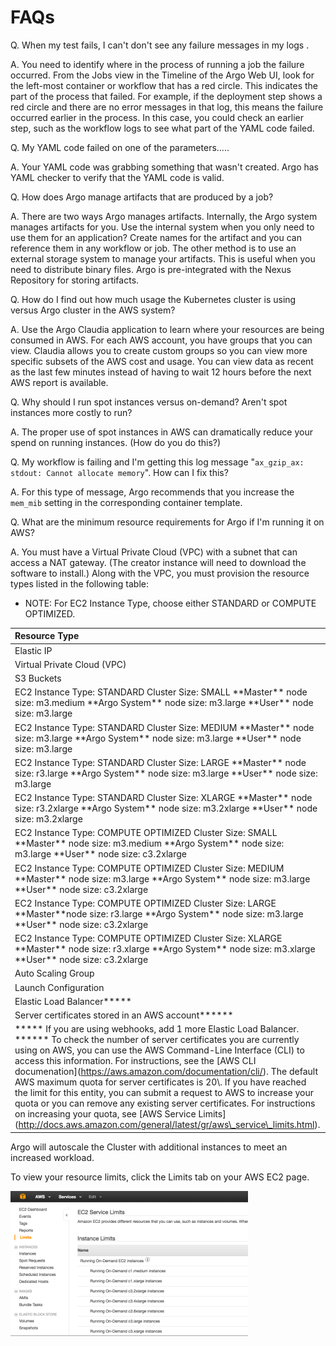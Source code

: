 # FAQs

Q. When my test fails, I can't don't see any failure messages in my logs .

A. You need to identify where in the process of running a job the failure occurred. From the Jobs view in the Timeline of the Argo Web UI, look for the left-most container or workflow that has a red circle. This indicates the part of the process that failed. For example, if the deployment step shows a red circle and there are no error messages in that log, this means the failure occurred earlier in the process. In this case, you could check an earlier step, such as the workflow logs to see what part of the YAML code failed.

Q. My YAML code failed on one of the parameters.....

A. Your YAML code was grabbing something that wasn't created. Argo has YAML checker to verify that the YAML code is valid.

Q. How does Argo manage artifacts that are produced by a job?

A. There are two ways Argo manages artifacts. Internally, the Argo system manages artifacts for you. Use the internal system when you only need to use them for an application? Create names for the artifact and you can reference them in any workflow or job. The other method is to use an external storage system to manage your artifacts. This is useful when you need to distribute binary files. Argo is pre-integrated with the Nexus Repository for storing artifacts.

Q. How do I find out how much usage the Kubernetes cluster is using versus Argo cluster in the AWS system?

A. Use the Argo Claudia application to learn where your resources are being consumed in AWS. For each AWS account, you have groups that you can view. Claudia allows you to create custom groups so you can view more specific subsets of the AWS cost and usage. You can view data as recent as the last few minutes instead of having to wait 12 hours before the next AWS report is available.

Q. Why should I run spot instances versus on-demand? Aren't spot instances more costly to run?

A. The proper use of spot instances in AWS can dramatically reduce your spend on running instances. (How do you do this?)

Q. My workflow is failing and I'm getting this log message "`ax_gzip_ax: stdout: Cannot allocate memory`". How can I fix this?

A. For this type of message, Argo recommends that you increase the `mem_mib` setting in the corresponding container template.

<a name="MinResourceType4AWS"></a>Q. What are the minimum resource requirements for Argo if I'm running it on AWS?

A. You must have a Virtual Private Cloud (VPC) with a subnet that can access a NAT gateway. (The creator instance will need to download the software to install.) Along with the VPC, you must provision the resource types listed in the following table:

*   NOTE: For EC2 Instance Type, choose either STANDARD or COMPUTE OPTIMIZED.

| Resource Type                                                                                                                                                                                                                                                                                                                                                                                                                                                                                                                                                                                                                                                                                                       | Count |
|:--------------------------------------------------------------------------------------------------------------------------------------------------------------------------------------------------------------------------------------------------------------------------------------------------------------------------------------------------------------------------------------------------------------------------------------------------------------------------------------------------------------------------------------------------------------------------------------------------------------------------------------------------------------------------------------------------------------------|:------|
| Elastic IP                                                                                                                                                                                                                                                                                                                                                                                                                                                                                                                                                                                                                                                                                                          | 1     |
| Virtual Private Cloud (VPC)                                                                                                                                                                                                                                                                                                                                                                                                                                                                                                                                                                                                                                                                                         | 1     |
| S3 Buckets                                                                                                                                                                                                                                                                                                                                                                                                                                                                                                                                                                                                                                                                                                          | 2     |
| EC2 Instance Type: STANDARD Cluster Size: SMALL \*\*Master\*\* node size: m3.medium \*\*Argo System\*\* node size: m3.large \*\*User\*\* node size: m3.large                                                                                                                                                                                                                                                                                                                                                                                                                                                                                                                                                        | 1 2 1 |
| EC2 Instance Type: STANDARD Cluster Size: MEDIUM \*\*Master\*\* node size: m3.large \*\*Argo System\*\* node size: m3.large \*\*User\*\* node size: m3.large                                                                                                                                                                                                                                                                                                                                                                                                                                                                                                                                                        | 1 2 1 |
| EC2 Instance Type: STANDARD Cluster Size: LARGE \*\*Master\*\* node size: r3.large \*\*Argo System\*\* node size: m3.large \*\*User\*\* node size: m3.large                                                                                                                                                                                                                                                                                                                                                                                                                                                                                                                                                         | 1 3 1 |
| EC2 Instance Type: STANDARD Cluster Size: XLARGE \*\*Master\*\* node size: r3.2xlarge \*\*Argo System\*\* node size: m3.2xlarge \*\*User\*\* node size: m3.2xlarge                                                                                                                                                                                                                                                                                                                                                                                                                                                                                                                                                  | 1 2 1 |
| EC2 Instance Type: COMPUTE OPTIMIZED Cluster Size: SMALL \*\*Master\*\* node size: m3.medium \*\*Argo System\*\* node size: m3.large \*\*User\*\* node size: c3.2xlarge                                                                                                                                                                                                                                                                                                                                                                                                                                                                                                                                             | 1 2 1 |
| EC2 Instance Type: COMPUTE OPTIMIZED Cluster Size: MEDIUM \*\*Master\*\* node size: m3.large \*\*Argo System\*\* node size: m3.large \*\*User\*\* node size: c3.2xlarge                                                                                                                                                                                                                                                                                                                                                                                                                                                                                                                                             | 1 2 1 |
| EC2 Instance Type: COMPUTE OPTIMIZED Cluster Size: LARGE \*\*Master\*\*node size: r3.large \*\*Argo System\*\* node size: m3.large \*\*User\*\* node size: c3.2xlarge                                                                                                                                                                                                                                                                                                                                                                                                                                                                                                                                               | 1 3 1 |
| EC2 Instance Type: COMPUTE OPTIMIZED Cluster Size: XLARGE \*\*Master\*\* node size: r3.xlarge \*\*Argo System\*\* node size: m3.xlarge \*\*User\*\* node size: c3.2xlarge                                                                                                                                                                                                                                                                                                                                                                                                                                                                                                                                           | 1 3 1 |
| Auto Scaling Group                                                                                                                                                                                                                                                                                                                                                                                                                                                                                                                                                                                                                                                                                                  | 3     |
| Launch Configuration                                                                                                                                                                                                                                                                                                                                                                                                                                                                                                                                                                                                                                                                                                | 3     |
| Elastic Load Balancer\*\*\*\*\*                                                                                                                                                                                                                                                                                                                                                                                                                                                                                                                                                                                                                                                                                     | 2     |
| Server certificates stored in an AWS account\*\*\*\*\*\*                                                                                                                                                                                                                                                                                                                                                                                                                                                                                                                                                                                                                                                            | 1     |
| \*\*\*\*\* If you are using webhooks, add 1 more Elastic Load Balancer. \*\*\*\*\*\* To check the number of server certificates you are currently using on AWS, you can use the AWS Command-Line Interface (CLI) to access this information. For instructions, see the \[AWS CLI documenation\](https://aws.amazon.com/documentation/cli/). The default AWS maximum quota for server certificates is 20\\. If you have reached the limit for this entity, you can submit a request to AWS to increase your quota or you can remove any existing server certificates. For instructions on increasing your quota, see \[AWS Service Limits\](http://docs.aws.amazon.com/general/latest/gr/aws\_service\_limits.html). |       |


Argo will autoscale the Cluster with additional instances to meet an increased workload.

To view your resource limits, click the Limits tab on your AWS EC2 page.

![](docs/images/check_your_amazon_resources_380x232.png)
